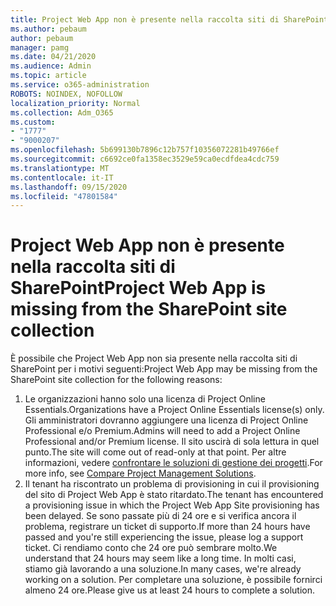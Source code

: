 ```yaml
---
title: Project Web App non è presente nella raccolta siti di SharePoint
ms.author: pebaum
author: pebaum
manager: pamg
ms.date: 04/21/2020
ms.audience: Admin
ms.topic: article
ms.service: o365-administration
ROBOTS: NOINDEX, NOFOLLOW
localization_priority: Normal
ms.collection: Adm_O365
ms.custom:
- "1777"
- "9000207"
ms.openlocfilehash: 5b699130b7896c12b757f10356072281b49766ef
ms.sourcegitcommit: c6692ce0fa1358ec3529e59ca0ecdfdea4cdc759
ms.translationtype: MT
ms.contentlocale: it-IT
ms.lasthandoff: 09/15/2020
ms.locfileid: "47801584"
---
```

# <a name="project-web-app-is-missing-from-the-sharepoint-site-collection"></a><span data-ttu-id="0820a-102">Project Web App non è presente nella raccolta siti di SharePoint</span><span class="sxs-lookup"><span data-stu-id="0820a-102">Project Web App is missing from the SharePoint site collection</span></span>

<span data-ttu-id="0820a-103">È possibile che Project Web App non sia presente nella raccolta siti di SharePoint per i motivi seguenti:</span><span class="sxs-lookup"><span data-stu-id="0820a-103">Project Web App may be missing from the SharePoint site collection for the following reasons:</span></span>

1. <span data-ttu-id="0820a-104">Le organizzazioni hanno solo una licenza di Project Online Essentials.</span><span class="sxs-lookup"><span data-stu-id="0820a-104">Organizations have a Project Online Essentials license(s) only.</span></span> <span data-ttu-id="0820a-105">Gli amministratori dovranno aggiungere una licenza di Project Online Professional e/o Premium.</span><span class="sxs-lookup"><span data-stu-id="0820a-105">Admins will need to add a Project Online Professional and/or Premium license.</span></span> <span data-ttu-id="0820a-106">Il sito uscirà di sola lettura in quel punto.</span><span class="sxs-lookup"><span data-stu-id="0820a-106">The site will come out of read-only at that point.</span></span> <span data-ttu-id="0820a-107">Per altre informazioni, vedere [confrontare le soluzioni di gestione dei progetti](https://products.office.com/project/compare-microsoft-project-management-software?tab=1).</span><span class="sxs-lookup"><span data-stu-id="0820a-107">For more info, see [Compare Project Management Solutions](https://products.office.com/project/compare-microsoft-project-management-software?tab=1).</span></span>
2. <span data-ttu-id="0820a-108">Il tenant ha riscontrato un problema di provisioning in cui il provisioning del sito di Project Web App è stato ritardato.</span><span class="sxs-lookup"><span data-stu-id="0820a-108">The tenant has encountered a provisioning issue in which the Project Web App Site provisioning has been delayed.</span></span> <span data-ttu-id="0820a-109">Se sono passate più di 24 ore e si verifica ancora il problema, registrare un ticket di supporto.</span><span class="sxs-lookup"><span data-stu-id="0820a-109">If more than 24 hours have passed and you're still experiencing the issue, please log a support ticket.</span></span> <span data-ttu-id="0820a-110">Ci rendiamo conto che 24 ore può sembrare molto.</span><span class="sxs-lookup"><span data-stu-id="0820a-110">We understand that 24 hours may seem like a long time.</span></span> <span data-ttu-id="0820a-111">In molti casi, stiamo già lavorando a una soluzione.</span><span class="sxs-lookup"><span data-stu-id="0820a-111">In many cases, we're already working on a solution.</span></span> <span data-ttu-id="0820a-112">Per completare una soluzione, è possibile fornirci almeno 24 ore.</span><span class="sxs-lookup"><span data-stu-id="0820a-112">Please give us at least 24 hours to complete a solution.</span></span>
